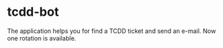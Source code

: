 # tcdd-bot
The application helps you for find a TCDD ticket and send an e-mail. Now one rotation is available.
